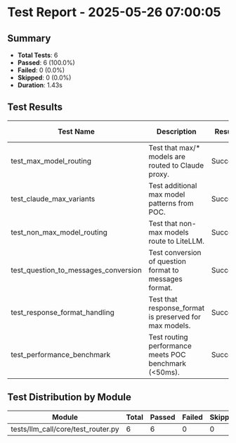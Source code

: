 # Test Report - 2025-05-26 07:00:05

## Summary
- **Total Tests**: 6
- **Passed**: 6 (100.0%)
- **Failed**: 0 (0.0%)
- **Skipped**: 0 (0.0%)
- **Duration**: 1.43s

## Test Results

| Test Name | Description | Result | Status | Duration | Timestamp | Error Message |
|-----------|-------------|--------|--------|----------|-----------|---------------|
| test_max_model_routing | Test that max/* models are routed to Claude proxy. | Success | Pass | 0.000s | 2025-05-26 07:00:07 |  |
| test_claude_max_variants | Test additional max model patterns from POC. | Success | Pass | 0.000s | 2025-05-26 07:00:07 |  |
| test_non_max_model_routing | Test that non-max models route to LiteLLM. | Success | Pass | 0.000s | 2025-05-26 07:00:07 |  |
| test_question_to_messages_conversion | Test conversion of question format to messages format. | Success | Pass | 0.000s | 2025-05-26 07:00:07 |  |
| test_response_format_handling | Test that response_format is preserved for max models. | Success | Pass | 0.000s | 2025-05-26 07:00:07 |  |
| test_performance_benchmark | Test routing performance meets POC benchmark (<50ms). | Success | Pass | 0.003s | 2025-05-26 07:00:07 |  |

## Test Distribution by Module

| Module | Total | Passed | Failed | Skipped |
|--------|-------|--------|--------|---------|
| tests/llm_call/core/test_router.py | 6 | 6 | 0 | 0 |